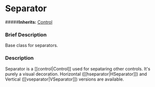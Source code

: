 #  Separator  
#####**Inherits:** [Control](class_control)

###  Brief Description  
Base class for separators.

###  Description  
Separator is a [[control|Control]] used for sepataring other controls. It's purely a visual decoration. Horizontal ([[hseparator|HSeparator]]) and Vertical ([[vseparator|VSeparator]]) versions are available.

